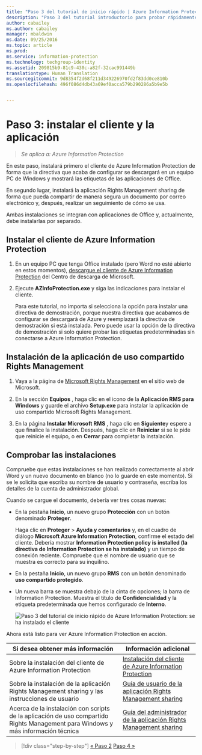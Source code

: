 ```yaml
---
title: "Paso 3 del tutorial de inicio rápido | Azure Information Protection"
description: "Paso 3 del tutorial introductorio para probar rápidamente Microsoft Azure Information Protection para su organización, que debería tardar unos 30 minutos."
author: cabailey
ms.author: cabailey
manager: mbaldwin
ms.date: 09/25/2016
ms.topic: article
ms.prod: 
ms.service: information-protection
ms.technology: techgroup-identity
ms.assetid: 209815b9-81c9-430c-a82f-32cac991449b
translationtype: Human Translation
ms.sourcegitcommit: 9d8354f2d68f211d349226970fd2f83dd0ce810b
ms.openlocfilehash: 496f086d4db43a69ef0acca579b290286a5b9e5b


---
```


# <a name="step-3-install-the-client-and-application"></a>Paso 3: instalar el cliente y la aplicación 

>*Se aplica a: Azure Information Protection*

En este paso, instalará primero el cliente de Azure Information Protection de forma que la directiva que acaba de configurar se descargará en un equipo PC de Windows y mostrará las etiquetas de las aplicaciones de Office.

En segundo lugar, instalará la aplicación Rights Management sharing de forma que pueda compartir de manera segura un documento por correo electrónico y, después, realizar un seguimiento de cómo se usa. 

Ambas instalaciones se integran con aplicaciones de Office y, actualmente, debe instalarlas por separado.


## <a name="install-the-azure-information-protection-client"></a>Instalar el cliente de Azure Information Protection

1. En un equipo PC que tenga Office instalado (pero Word no esté abierto en estos momentos), [descargue el cliente de Azure Information Protection](https://www.microsoft.com/en-us/download/details.aspx?id=53018) del Centro de descarga de Microsoft. 

2. Ejecute **AZInfoProtection.exe** y siga las indicaciones para instalar el cliente.

    Para este tutorial, no importa si selecciona la opción para instalar una directiva de demostración, porque nuestra directiva que acabamos de configurar se descargará de Azure y reemplazará la directiva de demostración si está instalada. Pero puede usar la opción de la directiva de demostración si solo quiere probar las etiquetas predeterminadas sin conectarse a Azure Information Protection. 

## <a name="install-the-rights-management-sharing-application"></a>Instalación de la aplicación de uso compartido Rights Management 

1. Vaya a la página de [Microsoft Rights Management](http://go.microsoft.com/fwlink/?LinkId=303970) en el sitio web de Microsoft.

2. En la sección **Equipos** , haga clic en el icono de la **Aplicación RMS para Windows** y guarde el archivo **Setup.exe** para instalar la aplicación de uso compartido Microsoft Rights Management.

3. En la página **Instalar Microsoft RMS** , haga clic en **Siguiente**y espere a que finalice la instalación. Después, haga clic en **Reiniciar** si se le pide que reinicie el equipo, o en **Cerrar** para completar la instalación.


## <a name="verify-the-installations"></a>Comprobar las instalaciones

Compruebe que estas instalaciones se han realizado correctamente al abrir Word y un nuevo documento en blanco (no lo guarde en este momento). Si se le solicita que escriba su nombre de usuario y contraseña, escriba los detalles de la cuenta de administrador global. 

Cuando se cargue el documento, debería ver tres cosas nuevas:

- En la pestaña **Inicio**, un nuevo grupo **Protección** con un botón denominado **Proteger**.

    Haga clic en **Proteger** > **Ayuda y comentarios** y, en el cuadro de diálogo **Microsoft Azure Information Protection**, confirme el estado del cliente. Debería mostrar **Information Protection policy is installed (la directiva de Information Protection se ha instalado)** y un tiempo de conexión reciente. Compruebe que el nombre de usuario que se muestra es correcto para su inquilino.

- En la pestaña **Inicio**, un nuevo grupo **RMS** con un botón denominado **uso compartido protegido**.

- Un nueva barra se muestra debajo de la cinta de opciones; la barra de Information Protection. Muestra el título de **Confidencialidad** y la etiqueta predeterminada que hemos configurado de **Interno**. 
    
    ![Paso 3 del tutorial de inicio rápido de Azure Information Protection: se ha instalado el cliente](../media/word2013-callouts2.png)

Ahora está listo para ver Azure Information Protection en acción.

|Si desea obtener más información|Información adicional|
|--------------------------------|--------------------------|
|Sobre la instalación del cliente de Azure Information Protection|[Instalación del cliente de Azure Information Protection](../rms-client/info-protect-client.md)|
|Sobre la instalación de la aplicación Rights Management sharing y las instrucciones de usuario|[Guía de usuario de la aplicación Rights Management sharing](../rms-client/sharing-app-user-guide.md)|
|Acerca de la instalación con scripts de la aplicación de uso compartido Rights Management para Windows y más información técnica|[Guía del administrador de la aplicación Rights Management sharing](../rms-client/sharing-app-admin-guide.md)|


>[!div class="step-by-step"]
[&#171; Paso 2](infoprotect-tutorial-step2.md)
[Paso 4 &#187;](infoprotect-tutorial-step4.md)


<!--HONumber=Nov16_HO2-->


